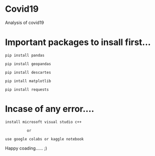 # Covid19
Analysis of covid19


# Important packages to insall first...

    pip install pandas

    pip install geopandas

    pip install descartes

    pip intall matplotlib

    pip install requests




# Incase of any error....

    install microsoft visual studio c++ 

              or
          
    use google colabs or kaggle notebook


Happy coading...... ;)
